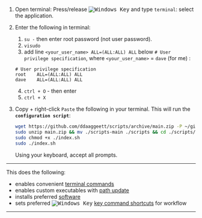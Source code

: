[newwinlogo]: http://i.stack.imgur.com/B8Zit.png
1. Open terminal: Press/release <kbd>![Windows Key][newwinlogo]</kbd> and type `terminal`: select the application.

2. Enter the following in terminal:

    1. `su -` then enter root password (not user password).
    2. `visudo`
    3. add line `<your_user_name> ALL=(ALL:ALL) ALL` below `# User privilege specification`, where `<your_user_name>` = `dave` (for me) :

    ```
    # User privilege specification
    root    ALL=(ALL:ALL) ALL
    dave    ALL=(ALL:ALL) ALL
    ```

    4. `ctrl + O` - then enter
    5. `ctrl + X`

3. Copy + right-click `Paste` the following in your terminal. This will run the **`configuration script`**:

    ```bash
    wget https://github.com/ddaaggeett/scripts/archive/main.zip -P ~/github && cd ~/github
    sudo unzip main.zip && mv ./scripts-main ./scripts && cd ./scripts/src/debian/
    sudo chmod +x ./index.sh
    sudo ./index.sh
    ```
    Using your keyboard, accept all prompts.
 ___

This does the following:
- enables convenient [terminal commands](./init_alias.sh)
- enables custom executables with [path update](./init_binpack.sh)
- installs preferred [software](./software.md)
- sets preferred <kbd>![Windows Key][newwinlogo]</kbd> [key command shortcuts](./keys.md) for workflow
___
